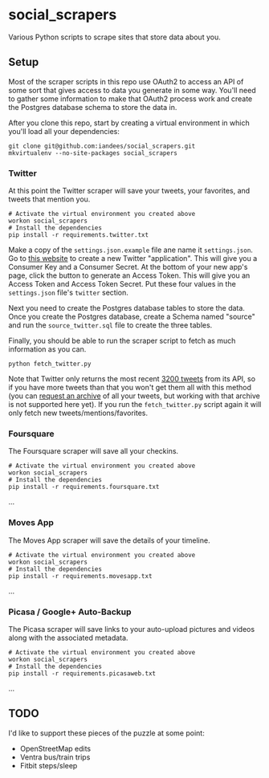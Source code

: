 social_scrapers
===============

Various Python scripts to scrape sites that store data about you.

## Setup

Most of the scraper scripts in this repo use OAuth2 to access an API of some sort that gives access to data you generate in some way. You'll need to gather some information to make that OAuth2 process work and create the Postgres database schema to store the data in.

After you clone this repo, start by creating a virtual environment in which you'll load all your dependencies:

    git clone git@github.com:iandees/social_scrapers.git
    mkvirtualenv --no-site-packages social_scrapers

### Twitter

At this point the Twitter scraper will save your tweets, your favorites, and tweets that mention you.

    # Activate the virtual environment you created above
    workon social_scrapers
    # Install the dependencies
    pip install -r requirements.twitter.txt
    
Make a copy of the `settings.json.example` file ane name it `settings.json`. Go to [this website](https://dev.twitter.com/apps/new) to create a new Twitter "application". This will give you a Consumer Key and a Consumer Secret. At the bottom of your new app's page, click the button to generate an Access Token. This will give you an Access Token and Access Token Secret. Put these four values in the `settings.json` file's `twitter` section.

Next you need to create the Postgres database tables to store the data. Once you create the Postgres database, create a Schema named "source" and run the `source_twitter.sql` file to create the three tables.

Finally, you should be able to run the scraper script to fetch as much information as you can.

    python fetch_twitter.py
    
Note that Twitter only returns the most recent [3200 tweets](https://dev.twitter.com/docs/api/1/get/statuses/user_timeline) from its API, so if you have more tweets than that you won't get them all with this method (you can [request an archive](https://twitter.com/settings/account) of all your tweets, but working with that archive is not supported here yet). If you run the `fetch_twitter.py` script again it will only fetch new tweets/mentions/favorites.

### Foursquare

The Foursquare scraper will save all your checkins.

    # Activate the virtual environment you created above
    workon social_scrapers
    # Install the dependencies
    pip install -r requirements.foursquare.txt
    
...

### Moves App

The Moves App scraper will save the details of your timeline.

    # Activate the virtual environment you created above
    workon social_scrapers
    # Install the dependencies
    pip install -r requirements.movesapp.txt
    
...

### Picasa / Google+ Auto-Backup

The Picasa scraper will save links to your auto-upload pictures and videos along with the associated metadata.

    # Activate the virtual environment you created above
    workon social_scrapers
    # Install the dependencies
    pip install -r requirements.picasaweb.txt
    
...

## TODO

I'd like to support these pieces of the puzzle at some point:

- OpenStreetMap edits
- Ventra bus/train trips
- Fitbit steps/sleep
